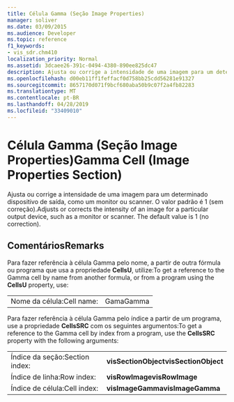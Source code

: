 ```yaml
---
title: Célula Gamma (Seção Image Properties)
manager: soliver
ms.date: 03/09/2015
ms.audience: Developer
ms.topic: reference
f1_keywords:
- vis_sdr.chm410
localization_priority: Normal
ms.assetid: 3dcaee26-391c-0494-4380-890ee825dc47
description: Ajusta ou corrige a intensidade de uma imagem para um determinado dispositivo de saída, como um monitor ou scanner. O valor padrão é 1 (sem correção).
ms.openlocfilehash: d00eb11ff1feffacf0d758bb25cdd56281e91327
ms.sourcegitcommit: 8657170d071f9bcf680aba50b9c07f2a4fb82283
ms.translationtype: MT
ms.contentlocale: pt-BR
ms.lasthandoff: 04/28/2019
ms.locfileid: "33409010"
---
```

# <a name="gamma-cell-image-properties-section"></a><span data-ttu-id="58c43-104">Célula Gamma (Seção Image Properties)</span><span class="sxs-lookup"><span data-stu-id="58c43-104">Gamma Cell (Image Properties Section)</span></span>

<span data-ttu-id="58c43-p102">Ajusta ou corrige a intensidade de uma imagem para um determinado dispositivo de saída, como um monitor ou scanner. O valor padrão é 1 (sem correção).</span><span class="sxs-lookup"><span data-stu-id="58c43-p102">Adjusts or corrects the intensity of an image for a particular output device, such as a monitor or scanner. The default value is 1 (no correction).</span></span>
  
## <a name="remarks"></a><span data-ttu-id="58c43-107">Comentários</span><span class="sxs-lookup"><span data-stu-id="58c43-107">Remarks</span></span>

<span data-ttu-id="58c43-108">Para fazer referência à célula Gamma pelo nome, a partir de outra fórmula ou programa que usa a propriedade **CellsU**, utilize:</span><span class="sxs-lookup"><span data-stu-id="58c43-108">To get a reference to the Gamma cell by name from another formula, or from a program using the **CellsU** property, use:</span></span> 
  
|||
|:-----|:-----|
| <span data-ttu-id="58c43-109">Nome da célula:</span><span class="sxs-lookup"><span data-stu-id="58c43-109">Cell name:</span></span>  <br/> | <span data-ttu-id="58c43-110">Gama</span><span class="sxs-lookup"><span data-stu-id="58c43-110">Gamma</span></span>  <br/> |
   
<span data-ttu-id="58c43-111">Para fazer referência à célula Gamma pelo índice a partir de um programa, use a propriedade **CellsSRC** com os seguintes argumentos:</span><span class="sxs-lookup"><span data-stu-id="58c43-111">To get a reference to the Gamma cell by index from a program, use the **CellsSRC** property with the following arguments:</span></span> 
  
|||
|:-----|:-----|
| <span data-ttu-id="58c43-112">Índice da seção:</span><span class="sxs-lookup"><span data-stu-id="58c43-112">Section index:</span></span>  <br/> |<span data-ttu-id="58c43-113">**visSectionObject**</span><span class="sxs-lookup"><span data-stu-id="58c43-113">**visSectionObject**</span></span> <br/> |
| <span data-ttu-id="58c43-114">Índice de linha:</span><span class="sxs-lookup"><span data-stu-id="58c43-114">Row index:</span></span>  <br/> |<span data-ttu-id="58c43-115">**visRowImage**</span><span class="sxs-lookup"><span data-stu-id="58c43-115">**visRowImage**</span></span> <br/> |
| <span data-ttu-id="58c43-116">Índice de célula:</span><span class="sxs-lookup"><span data-stu-id="58c43-116">Cell index:</span></span>  <br/> |<span data-ttu-id="58c43-117">**visImageGamma**</span><span class="sxs-lookup"><span data-stu-id="58c43-117">**visImageGamma**</span></span> <br/> |
   

